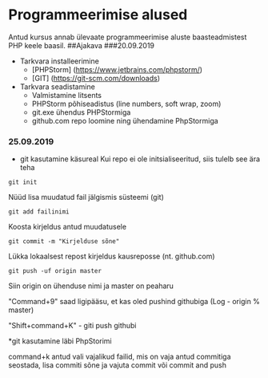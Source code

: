 # Programmeerimise alused
Antud kursus annab ülevaate programmeerimise aluste baasteadmistest PHP keele baasil.
##Ajakava
###20.09.2019
* Tarkvara installeerimine
    * [PHPStorm] (https://www.jetbrains.com/phpstorm/)
    * [GIT] (https://git-scm.com/downloads)
* Tarkvara seadistamine
    * Valmistamine litsents
    * PHPStorm põhiseadistus (line numbers, soft wrap, zoom)
    * git.exe ühendus PHPStormiga
    * github.com repo loomine ning ühendamine PhpStormiga
### 25.09.2019
* git kasutamine käsureal
Kui repo ei ole initsialiseeritud, siis tulelb see ära teha
```
git init
```
Nüüd lisa muudatud fail jälgismis süsteemi (git)

```
git add failinimi
```

Koosta kirjeldus antud muudatusele
```
git commit -m "Kirjelduse sõne"
```

Lükka lokaalsest repost kirjeldus kausreposse (nt. github.com)
```
git push -uf origin master
```

Siin origin on ühenduse nimi ja master on peaharu

"Command+9" saad ligipääsu, et kas oled pushind githubiga (Log - origin % master)

"Shift+command+K" - giti push githubi

*git kasutamine läbi PhpStorimi

command+k
antud vali vajalikud failid, mis on vaja antud commitiga seostada, lisa commiti sõne ja vajuta commit või commit and push